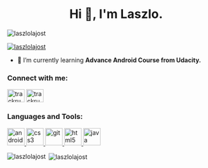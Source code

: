 <!--### Hi there 👋 -->

<!--
**LaszloLajosT/LaszloLajosT** is a ✨ _special_ ✨ repository because its `README.md` (this file) appears on your GitHub profile.

Here are some ideas to get you started:

- 🔭 I’m currently working on ...
- 🌱 I’m currently learning ...
- 👯 I’m looking to collaborate on ...
- 🤔 I’m looking for help with ...
- 💬 Ask me about ...
- 📫 How to reach me: ...
- 😄 Pronouns: ...
- ⚡ Fun fact: ...
-->

<h1 align="center">Hi 👋, I'm Laszlo.</h1>
<p align="left"> <img src="https://komarev.com/ghpvc/?username=laszlolajost&label=Profile%20views&color=0e75b6&style=flat" alt="laszlolajost" /> </p>

<p align="left"> <a href="https://github.com/ryo-ma/github-profile-trophy"><img src="https://github-profile-trophy.vercel.app/?username=laszlolajost" alt="laszlolajost" /></a> </p>

- 🌱 I’m currently learning **Advance Android Course from Udacity.**

<h3 align="left">Connect with me:</h3>
<p align="left">
<a href="https://dev.to/trackrunner" target="blank"><img align="center" src="https://cdn.jsdelivr.net/npm/simple-icons@3.0.1/icons/dev-dot-to.svg" alt="trackrunner" height="30" width="40" /></a>
<a href="https://stackoverflow.com/users/TrackRunner" target="blank"><img align="center" src="https://cdn.jsdelivr.net/npm/simple-icons@3.0.1/icons/stackoverflow.svg" alt="trackrunner" height="30" width="40" /></a>
</p>

<h3 align="left">Languages and Tools:</h3>
<p align="left"> <a href="https://developer.android.com" target="_blank"> <img src="https://devicons.github.io/devicon/devicon.git/icons/android/android-original-wordmark.svg" alt="android" width="40" height="40"/> </a> <a href="https://www.w3schools.com/css/" target="_blank"> <img src="https://devicons.github.io/devicon/devicon.git/icons/css3/css3-original-wordmark.svg" alt="css3" width="40" height="40"/> </a> <a href="https://git-scm.com/" target="_blank"> <img src="https://www.vectorlogo.zone/logos/git-scm/git-scm-icon.svg" alt="git" width="40" height="40"/> </a> <a href="https://www.w3.org/html/" target="_blank"> <img src="https://devicons.github.io/devicon/devicon.git/icons/html5/html5-original-wordmark.svg" alt="html5" width="40" height="40"/> </a> <a href="https://www.java.com" target="_blank"> <img src="https://devicons.github.io/devicon/devicon.git/icons/java/java-original-wordmark.svg" alt="java" width="40" height="40"/> </a> </p>

<p><img align="left" src="https://github-readme-stats.vercel.app/api/top-langs?username=laszlolajost&show_icons=true&locale=en&layout=compact" alt="laszlolajost" /></p>

<p>&nbsp;<img align="center" src="https://github-readme-stats.vercel.app/api?username=laszlolajost&show_icons=true&locale=en" alt="laszlolajost" /></p>

